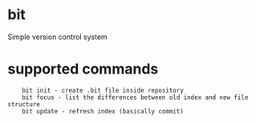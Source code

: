 # bit
Simple version control system

# supported commands

```
    bit init - create .bit file inside repository
    bit focus - list the differences between old index and new file structure
    bit update - refresh index (basically commit)
```
